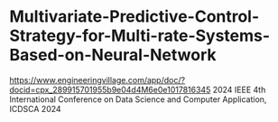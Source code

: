 # Multivariate-Predictive-Control-Strategy-for-Multi-rate-Systems-Based-on-Neural-Network
https://www.engineeringvillage.com/app/doc/?docid=cpx_289915701955b9e04d4M6e0e1017816345
2024 IEEE 4th International Conference on Data Science and Computer Application, ICDSCA 2024
